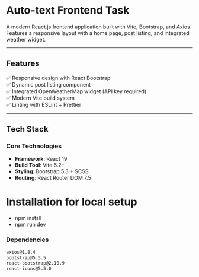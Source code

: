 # Auto-text Frontend Task 

A modern React.js frontend application built with Vite, Bootstrap, and Axios. Features a responsive layout with a home page, post listing, and integrated weather widget.

---

## Features
✅ Responsive design with React Bootstrap  
✅ Dynamic post listing component  
✅ Integrated OpenWeatherMap widget (API key required)  
✅ Modern Vite build system  
✅ Linting with ESLint + Prettier  

---

## Tech Stack
### Core Technologies
- **Framework**: React 19  
- **Build Tool**: Vite 6.2+  
- **Styling**: Bootstrap 5.3 + SCSS  
- **Routing**: React Router DOM 7.5  

# Installation for local setup
- npm install
- npm run dev

### Dependencies
```bash
axios@1.8.4
bootstrap@5.3.5
react-bootstrap@2.10.9
react-icons@5.5.0





